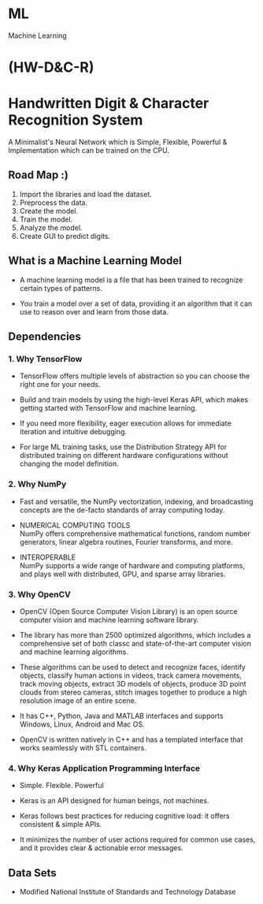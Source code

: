 # ML

Machine Learning

# (HW-D&C-R)

# Handwritten Digit & Character Recognition System

A Minimalist's Neural Network which is Simple, Flexible, Powerful &
Implementation which can be trained on the CPU.

## Road Map :)

1. Import the libraries and load the dataset.
2. Preprocess the data.
3. Create the model.
4. Train the model.
5. Analyze the model.
6. Create GUI to predict digits.

## What is a Machine Learning Model

- A machine learning model is a file that has been trained to recognize certain
  types of patterns.

- You train a model over a set of data, providing it an algorithm that it can
  use to reason over and learn from those data.

## Dependencies

### 1. Why TensorFlow

- TensorFlow offers multiple levels of abstraction so you can choose the right
  one for your needs.

- Build and train models by using the high-level Keras API, which makes getting
  started with TensorFlow and machine learning.

- If you need more flexibility, eager execution allows for immediate iteration
  and intuitive debugging.

- For large ML training tasks, use the Distribution Strategy API for distributed
  training on different hardware configurations without changing the model definition.

### 2. Why NumPy

- Fast and versatile, the NumPy vectorization, indexing, and broadcasting
  concepts are the de-facto standards of array computing today.

- NUMERICAL COMPUTING TOOLS\
  NumPy offers comprehensive mathematical functions, random number generators,
  linear algebra routines, Fourier transforms, and more.

- INTEROPERABLE\
  NumPy supports a wide range of hardware and computing platforms, and plays well
  with distributed, GPU, and sparse array libraries.

### 3. Why OpenCV

- OpenCV (Open Source Computer Vision Library) is an open source computer vision
  and machine learning software library.

- The library has more than 2500 optimized algorithms, which includes a
  comprehensive set of both classc and state-of-the-art computer vision and
  machine learning algorithms.

- These algorithms can be used to detect and recognize faces, identify objects,
  classify human actions in videos, track camera movements, track moving objects,
  extract 3D models of objects, produce 3D point clouds from stereo cameras,
  stitch images together to produce a high resolution image of an entire scene.

- It has C++, Python, Java and MATLAB interfaces and supports Windows, Linux,
  Android and Mac OS.

- OpenCV is written natively in C++ and has a templated interface that works
  seamlessly with STL containers.

### 4. Why Keras Application Programming Interface

- Simple. Flexible. Powerful

- Keras is an API designed for human beings, not machines.

- Keras follows best practices for reducing cognitive load: it offers
  consistent & simple APIs.

- It minimizes the number of user actions required for common use cases, and it
  provides clear & actionable error messages.

## Data Sets

- Modified National Institute of Standards and Technology Database
